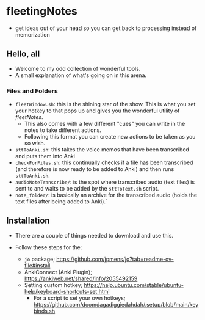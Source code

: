 # fleetingNotes
- get ideas out of your head so you can get back to processing instead of memorization

## Hello, all
- Welcome to my odd collection of wonderful tools.
- A small explanation of what's going on in this arena.

### Files and Folders
- `fleetWindow.sh`: this is the shining star of the show. This is what you set your hotkey to that pops up and gives you the wonderful utility of *fleetNotes*.
	- This also comes with a few different "cues" you can write in the notes to take different actions.
	- Following this format you can create new actions to be taken as you so wish.
- `sttToAnki.sh`: this takes the voice memos that have been transcribed and puts them into Anki
- `checkForFiles.sh`: this continually checks if a file has been transcribed (and therefore is now ready to be added to Anki) and then runs `sttToAnki.sh`.
- `audioNoteTranscribe/`: is the spot where transcribed audio (text files) is sent to and waits to be added by the `sttToText.sh` script.
- `note_folder/`: is basically an archive for the transcribed audio (holds the text files after being added to Anki).`

## Installation
- There are a couple of things needed to download and use this.

- Follow these steps for the:
	- `jo` package;                 https://github.com/jpmens/jo?tab=readme-ov-file#install
	- AnkiConnect (Anki Plugin);    https://ankiweb.net/shared/info/2055492159
	- Setting custom hotkey;        https://help.ubuntu.com/stable/ubuntu-help/keyboard-shortcuts-set.html
        - For a script to set your own hotkeys; https://github.com/doomdagadiggiedahdah/.setup/blob/main/keybinds.sh
